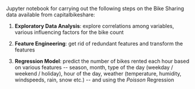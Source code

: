 Jupyter notebook for carrying out the following steps on the Bike Sharing data available from capitalbikeshare:
 1. **Exploratory Data Analysis**: explore correlations among variables, various influencing factors for the bike count

 1. **Feature Engineering**: get rid of redundant features and transform the features

 1. **Regression Model**: predict the number of bikes rented each hour based on various features -- season, month, type of the day (weekday / weekend / holiday), hour of the day, weather (temperature, humidity, windspeeds, rain, snow etc.) -- and using the _Poisson_ Regression
